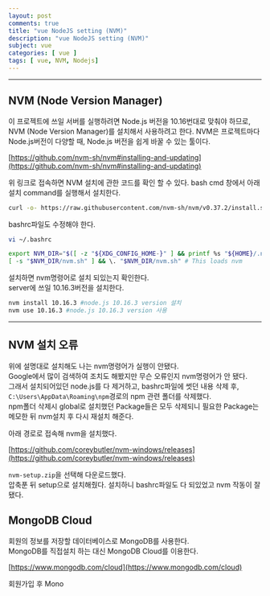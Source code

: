 ```yaml
---
layout: post
comments: true
title: "vue NodeJS setting (NVM)"
description: "vue NodeJS setting (NVM)"
subject: vue
categories: [ vue ]
tags: [ vue, NVM, Nodejs]
---
```


<hr>

## NVM (Node Version Manager)

이 프로젝트에 쓰일 서버를 실행하려면 Node.js 버전을 10.16번대로 맞춰야 하므로,  
NVM (Node Version Manager)를 설치해서 사용하려고 한다.
NVM은 프로젝트마다 Node.js버전이 다양할 때, Node.js 버전을 쉽게 바꿀 수 있는 툴이다.

[https://github.com/nvm-sh/nvm#installing-and-updating](https://github.com/nvm-sh/nvm#installing-and-updating)

위 링크로 접속하면 NVM 설치에 관한 코드를 확인 할 수 있다.
bash cmd 창에서 아래 설치 command를 실행해서 설치한다.

```bash
curl -o- https://raw.githubusercontent.com/nvm-sh/nvm/v0.37.2/install.sh | bash
```

bashrc파일도 수정해야 한다.
```bash
vi ~/.bashrc

export NVM_DIR="$([ -z "${XDG_CONFIG_HOME-}" ] && printf %s "${HOME}/.nvm" || printf %s "${XDG_CONFIG_HOME}/nvm")"
[ -s "$NVM_DIR/nvm.sh" ] && \. "$NVM_DIR/nvm.sh" # This loads nvm
```

설치하면 nvm명령어로 설치 되있는지 확인한다.  
server에 쓰일 10.16.3버전을 설치한다.

```bash
nvm install 10.16.3 #node.js 10.16.3 version 설치
nvm use 10.16.3 #node.js 10.16.3 version 사용
```

<hr>

## NVM 설치 오류

위에 설명대로 설치해도 나는 nvm명령어가 실행이 안됐다.  
Google에서 많이 검색하여 조치도 해봤지만 무슨 오류인지 nvm명령어가 안 됐다.  
그래서 설치되어있던 node.js를 다 제거하고, bashrc파일에 썻던 내용 삭제 후,  `C:\Users\AppData\Roaming\npm`경로의 npm 관련 폴더를 삭제했다.  
npm폴더 삭제시 global로 설치했던 Package들은 모두 삭제되니 필요한 Package는 메모한 뒤 nvm설치 후 다시 재설치 해준다.

아래 경로로 접속해 nvm을 설치했다.  

[https://github.com/coreybutler/nvm-windows/releases](https://github.com/coreybutler/nvm-windows/releases)

`nvm-setup.zip`을 선택해 다운로드했다.  
압축푼 뒤 setup으로 설치해줬다.
설치하니 bashrc파일도 다 되있었고 nvm 작동이 잘 됐다.

## MongoDB Cloud

회원의 정보를 저장할 데이터베이스로 MongoDB를 사용한다.  
MongoDB를 직접설치 하는 대신 MongoDB Cloud를 이용한다.  

[https://www.mongodb.com/cloud](https://www.mongodb.com/cloud)

회원가입 후 Mono